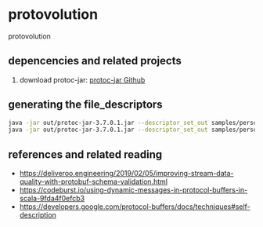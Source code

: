 # protovolution
protovolution

## depencencies and related projects
1. download protoc-jar: [protoc-jar Github](https://github.com/os72/protoc-jar)

## generating the file_descriptors
```bash
java -jar out/protoc-jar-3.7.0.1.jar --descriptor_set_out samples/person.v1.desc --proto_path samples person.v1.proto
java -jar out/protoc-jar-3.7.0.1.jar --descriptor_set_out samples/person.v2.desc --proto_path samples person.v2.proto
```

## references and related reading

* https://deliveroo.engineering/2019/02/05/improving-stream-data-quality-with-protobuf-schema-validation.html
* https://codeburst.io/using-dynamic-messages-in-protocol-buffers-in-scala-9fda4f0efcb3
* https://developers.google.com/protocol-buffers/docs/techniques#self-description
